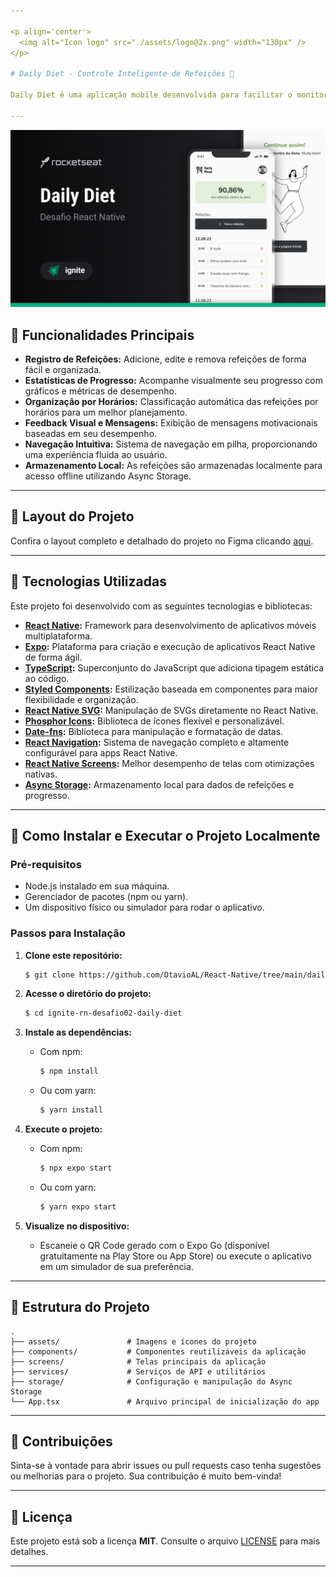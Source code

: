 ```yaml
---

<p align='center'>
  <img alt="Icon logo" src="./assets/logo@2x.png" width="130px" />
</p>

# Daily Diet - Controle Inteligente de Refeições 🥗  

Daily Diet é uma aplicação mobile desenvolvida para facilitar o monitoramento e controle de sua alimentação diária. O aplicativo permite registrar refeições, acompanhar seu progresso nutricional e manter-se no caminho certo para atingir seus objetivos de alimentação saudável. Tudo de maneira prática e eficiente, utilizando as melhores práticas e tecnologias modernas para o desenvolvimento mobile.  

---
```


<p align="center">
  <img src="./assets/cover.png" alt="Exemplo de Layout" width="600">
</p>

## 🎯 **Funcionalidades Principais**

- **Registro de Refeições:** Adicione, edite e remova refeições de forma fácil e organizada.
- **Estatísticas de Progresso:** Acompanhe visualmente seu progresso com gráficos e métricas de desempenho.
- **Organização por Horários:** Classificação automática das refeições por horários para um melhor planejamento.
- **Feedback Visual e Mensagens:** Exibição de mensagens motivacionais baseadas em seu desempenho.
- **Navegação Intuitiva:** Sistema de navegação em pilha, proporcionando uma experiência fluida ao usuário.
- **Armazenamento Local:** As refeições são armazenadas localmente para acesso offline utilizando Async Storage.

---

## 🌈 **Layout do Projeto**

Confira o layout completo e detalhado do projeto no Figma clicando [aqui](<https://www.figma.com/design/5uYbWuiRrY0uLQwawTW3Eq/Daily-Diet-%E2%80%A2-Desafio-React-Native-(Community)?node-id=2773-9356&t=Rt963C6d6oPL8LcM-0>).

---

## 🔧 **Tecnologias Utilizadas**

Este projeto foi desenvolvido com as seguintes tecnologias e bibliotecas:

- **[React Native](https://reactnative.dev/):** Framework para desenvolvimento de aplicativos móveis multiplataforma.
- **[Expo](https://expo.dev/):** Plataforma para criação e execução de aplicativos React Native de forma ágil.
- **[TypeScript](https://www.typescriptlang.org/):** Superconjunto do JavaScript que adiciona tipagem estática ao código.
- **[Styled Components](https://styled-components.com/):** Estilização baseada em componentes para maior flexibilidade e organização.
- **[React Native SVG](https://github.com/software-mansion/react-native-svg):** Manipulação de SVGs diretamente no React Native.
- **[Phosphor Icons](https://github.com/duongdev/phosphor-react-native):** Biblioteca de ícones flexível e personalizável.
- **[Date-fns](https://date-fns.org/):** Biblioteca para manipulação e formatação de datas.
- **[React Navigation](https://reactnavigation.org/):** Sistema de navegação completo e altamente configurável para apps React Native.
- **[React Native Screens](https://github.com/software-mansion/react-native-screens):** Melhor desempenho de telas com otimizações nativas.
- **[Async Storage](https://docs.expo.dev/versions/latest/sdk/async-storage):** Armazenamento local para dados de refeições e progresso.

---

## 🚀 **Como Instalar e Executar o Projeto Localmente**

### **Pré-requisitos**

- Node.js instalado em sua máquina.
- Gerenciador de pacotes (npm ou yarn).
- Um dispositivo físico ou simulador para rodar o aplicativo.

### **Passos para Instalação**

1. **Clone este repositório:**

   ```bash
   $ git clone https://github.com/OtavioAL/React-Native/tree/main/daily-diet
   ```

2. **Acesse o diretório do projeto:**

   ```bash
   $ cd ignite-rn-desafio02-daily-diet
   ```

3. **Instale as dependências:**

   - Com npm:
     ```bash
     $ npm install
     ```
   - Ou com yarn:
     ```bash
     $ yarn install
     ```

4. **Execute o projeto:**

   - Com npm:
     ```bash
     $ npx expo start
     ```
   - Ou com yarn:
     ```bash
     $ yarn expo start
     ```

5. **Visualize no dispositivo:**
   - Escaneie o QR Code gerado com o Expo Go (disponível gratuitamente na Play Store ou App Store) ou execute o aplicativo em um simulador de sua preferência.

---

## 💂 **Estrutura do Projeto**

```plaintext
.
├── assets/               # Imagens e ícones do projeto
├── components/           # Componentes reutilizáveis da aplicação
├── screens/              # Telas principais da aplicação
├── services/             # Serviços de API e utilitários
├── storage/              # Configuração e manipulação do Async Storage
└── App.tsx               # Arquivo principal de inicialização do app
```

---

## 🤝 **Contribuições**

Sinta-se à vontade para abrir issues ou pull requests caso tenha sugestões ou melhorias para o projeto. Sua contribuição é muito bem-vinda!

---

## 📜 **Licença**

Este projeto está sob a licença **MIT**. Consulte o arquivo [LICENSE](LICENSE) para mais detalhes.

---
